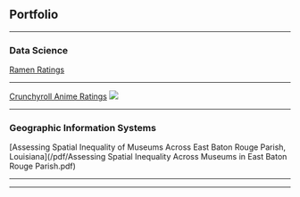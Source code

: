 ## Portfolio

---

### Data Science 

[Ramen Ratings](/Ramen.ipynb)

---
[Crunchyroll Anime Ratings](/pdf/sample_presentation.pdf)
<img src="images/dummy_thumbnail.jpg?raw=true"/>


---

### Geographic Information Systems 

[Assessing Spatial Inequality of Museums Across East Baton Rouge Parish, Louisiana](/pdf/Assessing Spatial Inequality Across Museums in East Baton Rouge Parish.pdf)


---




---
<p style="font-size:11px">
